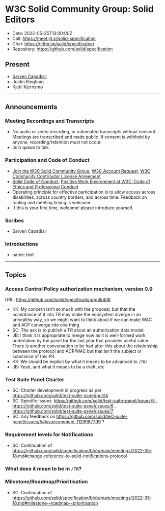 # W3C Solid Community Group: Solid Editors

* Date: 2022-05-25T13:00:00Z
* Call: https://meet.jit.si/solid-specification
* Chat: https://gitter.im/solid/specification
* Repository: https://github.com/solid/specification

## Present
* [Sarven Capadisli](https://csarven.ca/#i)
* Justin Bingham
* Kjetil Kjernsmo


---

## Announcements

### Meeting Recordings and Transcripts
* No audio or video recording, or automated transcripts without consent. Meetings are transcribed and made public. If consent is withheld by anyone, recording/retention must not occur.
* Join queue to talk.


### Participation and Code of Conduct
* [Join the W3C Solid Community Group](https://www.w3.org/community/solid/join), [W3C Account Request](http://www.w3.org/accounts/request), [W3C Community Contributor License Agreement](https://www.w3.org/community/about/agreements/cla/)
* [Solid Code of Conduct](https://github.com/solid/process/blob/main/code-of-conduct.md), [Positive Work Environment at W3C: Code of Ethics and Professional Conduct](https://www.w3.org/Consortium/cepc/)
* Operating principle for effective participation is to allow access across disabilities, across country borders, and across time. Feedback on tooling and meeting timing is welcome.
* If this is your first time, welcome! please introduce yourself.


### Scribes
* Sarven Capadisli


### Introductions
* name: text

---

## Topics


### Access Control Policy authorization mechanism, version 0.9
URL: https://github.com/solid/specification/pull/408

* KK: My concern isn't so much with the proposal, but that the acceptance of it into TR may make the ecosystem diverge in an unhealthy way, so we might want to think about if we can make WAC and ACP converge into one thing.
* SC: The ask is to publish a TR about an authorization data model.
* JB: I think it is appropriate to merge now as it is well-formed work undertaken by the panel for the last year that provides useful value. There is another conversation to be had after this about the relationship between the protocol and ACP/WAC but that isn't the subject or substance of this PR.
* KK: We should be explicit by what it means to be advanced to `/TR/`
* JB: Yeah, and what it means to be a draft, etc


### Test Suite Panel Charter
* SC: Charter development in progress as per https://github.com/solid/test-suite-panel/pull/4
* SC: Specific issues: https://github.com/solid/test-suite-panel/issues/5 , https://github.com/solid/test-suite-panel/issues/6 , https://github.com/solid/test-suite-panel/issues/7
* SC: Any feedback on https://github.com/solid/test-suite-panel/issues/5#issuecomment-1129987799 ?


### Requirement levels for Notifications
* SC: Continuation of https://github.com/solid/specification/blob/main/meetings/2022-05-18.md#change-reference-to-solid-notifications-protocol


### What does it mean to be in `/TR`?


### Milestone/Roadmap/Prioritisation
* SC: Continuation of https://github.com/solid/specification/blob/main/meetings/2022-05-18.md#milestone--roadmap--prioritisation

